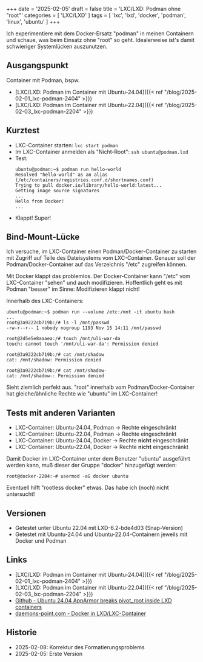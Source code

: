 +++
date = '2025-02-05'
draft = false
title = 'LXC/LXD: Podman ohne "root"'
categories = [ 'LXC/LXD' ]
tags = [ 'lxc', 'lxd', 'docker', 'podman', 'linux', 'ubuntu' ]
+++

<!--
LXC/LXD: Podman ohne "root"
===========================
-->

Ich experimentiere mit dem Docker-Ersatz "podman"
in meinen Containern und schaue, was beim Einsatz
ohne "root" so geht. Idealerweise ist's damit
schwieriger Systemlücken auszunutzen.

<!--more-->

Ausgangspunkt
-------------

Container mit Podman, bspw.

- [LXC/LXD: Podman im Container mit Ubuntu-24.04]({{< ref "/blog/2025-02-01_lxc-podman-2404" >}})
- [LXC/LXD: Podman im Container mit Ubuntu-22.04]({{< ref "/blog/2025-02-03_lxc-podman-2204" >}})

Kurztest
--------

- LXC-Container starten: `lxc start podman`
- Im LXC-Container anmelden als "Nicht-Root": `ssh ubuntu@podman.lxd`
- Test:
  ```
  ubuntu@podman:~$ podman run hello-world
  Resolved "hello-world" as an alias (/etc/containers/registries.conf.d/shortnames.conf)
  Trying to pull docker.io/library/hello-world:latest...
  Getting image source signatures
  ...
  Hello from Docker!
  ...
  ```
- Klappt! Super!


Bind-Mount-Lücke
----------------

Ich versuche, im LXC-Container einen Podman/Docker-Container
zu starten mit Zugriff auf Teile des Dateisystems
vom LXC-Container. Genauer soll der Podman/Docker-Container
auf das Verzeichnis "/etc" zugreifen können.

Mit Docker klappt das problemlos. Der Docker-Container kann
"/etc" vom LXC-Container "sehen" und auch modifizieren.
Hoffentlich geht es mit Podman "besser" im Sinne: Modifizieren
klappt nicht!

Innerhalb des LXC-Containers:

```
ubuntu@podman:~$ podman run --volume /etc:/mnt -it ubuntu bash
...
root@3a9222cb719b:/# ls -l /mnt/passwd
-rw-r--r-- 1 nobody nogroup 1193 Nov 15 14:11 /mnt/passwd

root@2d5e5e8aaaea:/# touch /mnt/uli-war-da
touch: cannot touch '/mnt/uli-war-da': Permission denied

root@3a9222cb719b:/# cat /mnt/shadow
cat: /mnt/shadow: Permission denied

root@3a9222cb719b:/# cat /mnt/shadow-
cat: /mnt/shadow-: Permission denied
```

Sieht ziemlich perfekt aus. "root" innerhalb vom
Podman/Docker-Container hat gleiche/ähnliche Rechte
wie "ubuntu" im LXC-Container!

Tests mit anderen Varianten
---------------------------

- LXC-Container: Ubuntu-24.04, Podman -> Rechte eingeschränkt
- LXC-Container: Ubuntu-22.04, Podman -> Rechte eingeschränkt
- LXC-Container: Ubuntu-24.04, Docker -> Rechte **nicht** eingeschränkt
- LXC-Container: Ubuntu-22.04, Docker -> Rechte **nicht** eingeschränkt

Damit Docker im LXC-Container unter dem Benutzer "ubuntu"
ausgeführt werden kann, muß dieser der Gruppe "docker"
hinzugefügt werden:

```
root@docker-2204:~# usermod -aG docker ubuntu
```

Eventuell hilft "rootless docker" etwas.
Das habe ich (noch) nicht untersucht!

Versionen
---------

- Getestet unter Ubuntu 22.04 mit LXD-6.2-bde4d03
  (Snap-Version)
- Getestet mit Ubuntu-24.04 und Ubuntu-22.04-Containern
  jeweils mit Docker und Podman

Links
-----

- [LXC/LXD: Podman im Container mit Ubuntu-24.04]({{< ref "/blog/2025-02-01_lxc-podman-2404" >}})
- [LXC/LXD: Podman im Container mit Ubuntu-22.04]({{< ref "/blog/2025-02-03_lxc-podman-2204" >}})
- [Github - Ubuntu 24.04 AppArmor breaks pivot_root inside LXD containers](https://github.com/canonical/lxd/issues/13389)
- [daemons-point.com - Docker in LXD/LXC-Container](https://daemons-point.com/blog/2022/12/25/docker-in-lxc-container/)

Historie
--------

- 2025-02-08: Korrektur des Formatierungsproblems
- 2025-02-05: Erste Version
